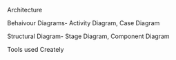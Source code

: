 Architecture

Behaivour Diagrams-
Activity Diagram, Case Diagram

Structural Diagram-
Stage Diagram, Component Diagram



Tools used
Creately

